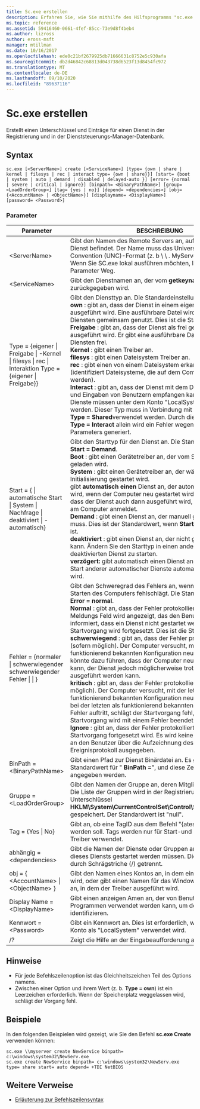 ```yaml
---
title: Sc.exe erstellen
description: Erfahren Sie, wie Sie mithilfe des Hilfsprogramms "sc.exe neue Dienste bei Windows Service Manager registrieren.
ms.topic: reference
ms.assetid: 59416460-0661-4fef-85cc-73e9d8f4beb4
ms.author: lizross
author: eross-msft
manager: mtillman
ms.date: 10/16/2017
ms.openlocfilehash: ede0c21bf2679925db71666631c8752e5c930afa
ms.sourcegitcommit: db2d46842c68813d043738d6523f13d8454fc972
ms.translationtype: MT
ms.contentlocale: de-DE
ms.lasthandoff: 09/10/2020
ms.locfileid: "89637116"
---
```

# <a name="scexe-create"></a>Sc.exe erstellen

Erstellt einen Unterschlüssel und Einträge für einen Dienst in der Registrierung und in der Dienststeuerungs-Manager-Datenbank.

## <a name="syntax"></a>Syntax

```
sc.exe [<ServerName>] create [<ServiceName>] [type= {own | share | kernel | filesys | rec | interact type= {own | share}}] [start= {boot | system | auto | demand | disabled | delayed-auto }] [error= {normal | severe | critical | ignore}] [binpath= <BinaryPathName>] [group= <LoadOrderGroup>] [tag= {yes | no}] [depend= <dependencies>] [obj= {<AccountName> | <ObjectName>}] [displayname= <DisplayName>] [password= <Password>]
```

### <a name="parameters"></a>Parameter

|Parameter|BESCHREIBUNG|
|---------|-----------|
|\<ServerName>|Gibt den Namen des Remote Servers an, auf dem sich der Dienst befindet. Der Name muss das Universal Naming Convention (UNC)-Format (z. b \\ \\ . MyServer) verwenden. Wenn Sie SC.exe lokal ausführen möchten, lassen Sie diesen Parameter Weg.|
|\<ServiceName>|Gibt den Dienstnamen an, der vom **getkeyname** -Vorgang zurückgegeben wird.|
|Type = {eigener \| Freigabe \| -Kernel \| filesys \| rec \| Interaktion Type = {eigener \| Freigabe}}|Gibt den Diensttyp an. Die Standardeinstellung ist **Type = own**.</br>**own** : gibt an, dass der Dienst in einem eigenen Prozess ausgeführt wird. Eine ausführbare Datei wird nicht mit anderen Diensten gemeinsam genutzt. Dies ist die Standardeinstellung.</br>**Freigabe** : gibt an, dass der Dienst als frei gegebener Prozess ausgeführt wird. Er gibt eine ausführbare Datei mit anderen Diensten frei.</br>**Kernel** : gibt einen Treiber an.</br>**filesys** : gibt einen Dateisystem Treiber an.</br>**rec** : gibt einen von einem Dateisystem erkannten Treiber an (identifiziert Dateisysteme, die auf dem Computer verwendet werden).</br>**Interact** : gibt an, dass der Dienst mit dem Desktop interagieren und Eingaben von Benutzern empfangen kann. Interaktive Dienste müssen unter dem Konto "LocalSystem" ausgeführt werden. Dieser Typ muss in Verbindung mit **Type = own** oder **Type = Shared**verwendet werden. Durch die Verwendung von **Type = Interact** allein wird ein Fehler wegen eines ungültigen Parameters generiert.|
|Start = { \| automatische Start \| System \| Nachfrage \| deaktiviert \| -automatisch}|Gibt den Starttyp für den Dienst an. Die Standardeinstellung ist **Start = Demand**.</br>**Boot** : gibt einen Gerätetreiber an, der vom Start Lade Modul geladen wird.</br>**System** : gibt einen Gerätetreiber an, der während der Kernel Initialisierung gestartet wird.</br>gibt **automatisch einen** Dienst an, der automatisch gestartet wird, wenn der Computer neu gestartet wird. Beachten Sie, dass der Dienst auch dann ausgeführt wird, wenn sich niemand am Computer anmeldet.</br>**Demand** : gibt einen Dienst an, der manuell gestartet werden muss. Dies ist der Standardwert, wenn **Start =** nicht angegeben ist.</br>**deaktiviert** : gibt einen Dienst an, der nicht gestartet werden kann. Ändern Sie den Starttyp in einen anderen Wert, um einen deaktivierten Dienst zu starten.</br>**verzögert:** gibt automatisch einen Dienst an, der nach dem Start anderer automatischer Dienste automatisch gestartet wird.|
|Fehler = {normaler \| schwerwiegender schwerwiegender Fehler \| \| }|Gibt den Schweregrad des Fehlers an, wenn der Dienst beim Starten des Computers fehlschlägt. Die Standardeinstellung ist **Error = normal**.</br>**Normal** : gibt an, dass der Fehler protokolliert wird. Ein Meldungs Feld wird angezeigt, das den Benutzer darüber informiert, dass ein Dienst nicht gestartet werden konnte. Der Startvorgang wird fortgesetzt. Dies ist die Standardeinstellung.</br>**schwerwiegend** : gibt an, dass der Fehler protokolliert wird (sofern möglich). Der Computer versucht, mit der letzten als funktionierend bekannten Konfiguration neu zu starten. Dies könnte dazu führen, dass der Computer neu gestartet werden kann, der Dienst jedoch möglicherweise trotzdem nicht ausgeführt werden kann.</br>**kritisch** : gibt an, dass der Fehler protokolliert wird (sofern möglich). Der Computer versucht, mit der letzten als funktionierend bekannten Konfiguration neu zu starten. Wenn bei der letzten als funktionierend bekannten Konfiguration ein Fehler auftritt, schlägt der Startvorgang fehl, und der Startvorgang wird mit einem Fehler beendet.</br>**Ignore** : gibt an, dass der Fehler protokolliert und der Startvorgang fortgesetzt wird. Es wird keine Benachrichtigung an den Benutzer über die Aufzeichnung des Fehlers im Ereignisprotokoll ausgegeben.|
|BinPath = \<BinaryPathName>|Gibt einen Pfad zur Dienst Binärdatei an. Es gibt keinen Standardwert für " **BinPath =**", und diese Zeichenfolge muss angegeben werden.|
|Gruppe = \<LoadOrderGroup>|Gibt den Namen der Gruppe an, deren Mitglied dieser Dienst ist. Die Liste der Gruppen wird in der Registrierung im Unterschlüssel **HKLM\System\CurrentControlSet\Control\ServiceGroupOrder** gespeichert. Der Standardwert ist "null".|
|Tag = {Yes \| No}|Gibt an, ob eine TagID aus dem Befehl "{ateservice" abgerufen werden soll. Tags werden nur für Start-und Systemstart-Treiber verwendet.|
|abhängig = \<dependencies>|Gibt die Namen der Dienste oder Gruppen an, die vor dem Start dieses Diensts gestartet werden müssen. Die Namen werden durch Schrägstriche (/) getrennt.|
|obj = { \<AccountName> \| \<ObjectName> }|Gibt den Namen eines Kontos an, in dem ein Dienst ausgeführt wird, oder gibt einen Namen für das Windows-Treiber Objekt an, in dem der Treiber ausgeführt wird.|
|Display Name = \<DisplayName>|Gibt einen anzeigen Amen an, der von Benutzeroberflächen Programmen verwendet werden kann, um den Dienst zu identifizieren.|
|Kennwort = \<Password>|Gibt ein Kennwort an. Dies ist erforderlich, wenn ein anderes Konto als "LocalSystem" verwendet wird.|
|/?|Zeigt die Hilfe an der Eingabeaufforderung an.|

## <a name="remarks"></a>Hinweise

-   Für jede Befehlszeilenoption ist das Gleichheitszeichen Teil des Options namens.
-   Zwischen einer Option und ihrem Wert (z. b. **Type = own**) ist ein Leerzeichen erforderlich. Wenn der Speicherplatz weggelassen wird, schlägt der Vorgang fehl.

## <a name="examples"></a>Beispiele

In den folgenden Beispielen wird gezeigt, wie Sie den Befehl **sc.exe Create** verwenden können:
```
sc.exe \\myserver create NewService binpath= c:\windows\system32\NewServ.exe
sc.exe create NewService binpath= c:\windows\system32\NewServ.exe type= share start= auto depend= +TDI NetBIOS
```

## <a name="additional-references"></a>Weitere Verweise

- [Erläuterung zur Befehlszeilensyntax](command-line-syntax-key.md)
